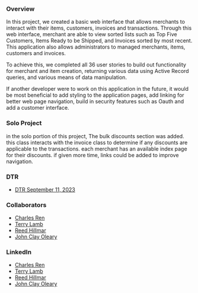 ### Overview  

In this project, we created a basic web interface that allows merchants to interact with their items, customers, invoices and transactions. Through this web interface, merchant are able to view sorted lists such as Top Five Customers, Items Ready to be Shipped, and Invoices sorted by most recent. This application also allows administrators to managed merchants, items, customers and invoices.

To achieve this, we completed all 36 user stories to build out functionality for merchant and item creation, returning various data using Active Record queries, and various means of data manipulation.

If another developer were to work on this application in the future, it would be most beneficial to add styling to the application pages, add linking for better web page navigation, build in security features such as Oauth and add a customer interface.

### Solo Project

in the solo portion of this project, The bulk discounts section was added. this class interacts with the invoice class to determine if any discounts are applicable to the transactions. each merchant has an available index page for their discounts. if given more time, links could be added to improve navigation.

### DTR
- [DTR September 11, 2023](https://docs.google.com/document/d/1wZQGC192zhxWqzl1kNELGh7nnDWVAxdPcPMHRXT90yg/edit?usp=sharing)

### Collaborators
- [Charles Ren](https://github.com/chuckrenny)
- [Terry Lamb](https://github.com/TLamb32)
- [Reed Hillmar](https://github.com/reedhillmar)
- [John Clay Oleary](https://github.com/Captainlearyo)

### LinkedIn
- [Charles Ren](https://www.linkedin.com/in/charles-ren-code/)
- [Terry Lamb](https://www.linkedin.com/in/terrence-lamb-b7821548/)
- [Reed Hillmar](https://www.linkedin.com/in/reed-hillmar/)
- [John Clay Oleary](https://www.linkedin.com/in/john-clay-oleary/)

